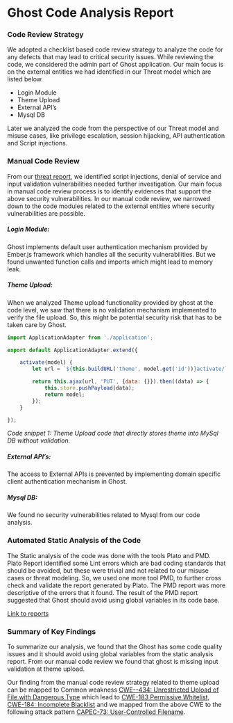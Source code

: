 # Ghost Code Analysis Report

### Code Review Strategy
We adopted a checklist based code review strategy to analyze the code for any defects that may lead to critical security issues. While reviewing the code, we considered the admin part of Ghost application. Our main focus is on the external entities we had identified in our Threat model which are listed below.
* Login Module
* Theme Upload
* External API’s
* Mysql DB

Later we analyzed the code from the perspective of our Threat model and misuse cases, like privilege escalation, session hijacking, API authentication and Script injections. 

### Manual Code Review
From our [threat report](https://github.com/teamsparkuno/Ghost/blob/master/Ghost%20Threat%20Model%20Report%20Summary.md), we identified script injections, denial of service and input validation vulnerabilities needed further investigation. Our main focus in manual code review process is to identify evidences that support the above security vulnerabilities.
In our manual code review, we narrowed down to the code modules related to the external entities where security vulnerabilities are possible. 

##### Login Module:  

Ghost implements default user authentication mechanism provided by Ember.js framework which handles all the security vulnerabilities. But we found unwanted function calls and imports which might lead to memory leak. 

##### Theme Upload:
When we analyzed Theme upload functionality provided by ghost at the code level, we saw that there is no validation mechanism implemented to verify the file upload. So, this might be potential security risk that has to be taken care by Ghost. 

```javascript
import ApplicationAdapter from './application';

export default ApplicationAdapter.extend({

    activate(model) {
        let url = `${this.buildURL('theme', model.get('id'))}activate/`;

        return this.ajax(url, 'PUT', {data: {}}).then((data) => {
            this.store.pushPayload(data);
            return model;
        });
    }

});
```
*Code snippet 1: Theme Upload code that directly stores theme into MySql DB without validation.*

##### External API’s:
The access to External APIs is prevented by implementing domain specific client authentication mechanism in Ghost.

##### Mysql DB:
We found no security vulnerabilities related to Mysql from our code analysis.

### Automated Static Analysis of the Code
The Static analysis of the code was done with the tools Plato and PMD. Plato Report identified some Lint errors which are bad coding standards that should be avoided, but these were trivial and not related to our misuse cases or threat modeling. So, we used one more tool PMD, to further cross check and validate the report generated by Plato. The PMD report was more descriptive of the errors that it found. The result of the PMD report suggested that Ghost should avoid using global variables in its code base.

[Link to reports](https://drive.google.com/open?id=1UHbyFH6CTO5nvpLQB-vSeIFcROAWcij9)

### Summary of Key Findings
To summarize our analysis, we found that the Ghost has some code quality issues and it should avoid using global variables from the static analysis report. From our manual code review we found that ghost is missing input validation at theme upload.

Our finding from the manual code review strategy related to theme upload can be mapped to Common weakness [CWE--434: Unrestricted Upload of File with Dangerous Type](https://cwe.mitre.org/data/definitions/434.html) which lead to [CWE-183 Permissive Whitelist](https://cwe.mitre.org/data/definitions/183.html), [CWE-184: Incomplete Blacklist](https://cwe.mitre.org/data/definitions/184.html) and we mapped from the above  CWE to the following  attack pattern [CAPEC-73: User-Controlled Filename](https://capec.mitre.org/data/definitions/73.html).



